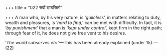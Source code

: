 +++
title = "022 सर्वो दण्डजितो"

+++
A man who, by his very nature, is ‘*guileless*’, in matters relating to
duty, wealth and pleasures, is ‘*hard to find*,’ can be met with
difficulty. In fact, it is ‘*by punishment*’ that a man is ‘*kept under
control*’, kept firm in the right path; through fear of it, he does not
give free vent to his desires.

‘*The world subserves etc*.’—This has been already explained (under
15).—(22)


